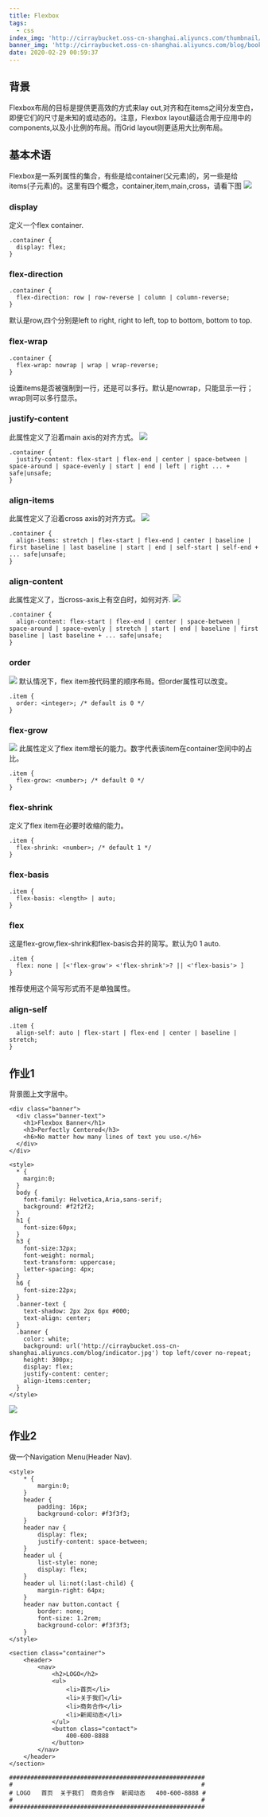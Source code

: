 ```yaml
---
title: Flexbox
tags:
  - css
index_img: 'http://cirraybucket.oss-cn-shanghai.aliyuncs.com/thumbnail/books.jpg'
banner_img: 'http://cirraybucket.oss-cn-shanghai.aliyuncs.com/blog/books.jpg'
date: 2020-02-29 00:59:37
---
```


## 背景
Flexbox布局的目标是提供更高效的方式来lay out,对齐和在items之间分发空白，即便它们的尺寸是未知的或动态的。注意，Flexbox layout最适合用于应用中的components,以及小比例的布局。而Grid layout则更适用大比例布局。

## 基本术语
Flexbox是一系列属性的集合，有些是给container(父元素)的，另一些是给items(子元素)的。这里有四个概念，container,item,main,cross，请看下图
![](https://css-tricks.com/wp-content/uploads/2018/11/00-basic-terminology.svg)

### display
定义一个flex container.
```
.container {
  display: flex;
}
```
### flex-direction
```
.container {
  flex-direction: row | row-reverse | column | column-reverse;
}
```
默认是row,四个分别是left to right, right to left, top to bottom, bottom to top.
### flex-wrap
```
.container {
  flex-wrap: nowrap | wrap | wrap-reverse;
}
```
设置items是否被强制到一行，还是可以多行。默认是nowrap，只能显示一行；wrap则可以多行显示。
### justify-content
此属性定义了沿着main axis的对齐方式。
![](https://css-tricks.com/wp-content/uploads/2018/10/justify-content.svg)
```
.container {
  justify-content: flex-start | flex-end | center | space-between | space-around | space-evenly | start | end | left | right ... + safe|unsafe;
}
```
### align-items
此属性定义了沿着cross axis的对齐方式。
![](https://css-tricks.com/wp-content/uploads/2018/10/align-items.svg)
```
.container {
  align-items: stretch | flex-start | flex-end | center | baseline | first baseline | last baseline | start | end | self-start | self-end + ... safe|unsafe;
}
```
### align-content
此属性定义了，当cross-axis上有空白时，如何对齐.
![](https://css-tricks.com/wp-content/uploads/2018/10/align-items.svg)
```
.container {
  align-content: flex-start | flex-end | center | space-between | space-around | space-evenly | stretch | start | end | baseline | first baseline | last baseline + ... safe|unsafe;
}
```
### order
![](https://css-tricks.com/wp-content/uploads/2018/10/order.svg)
默认情况下，flex item按代码里的顺序布局。但order属性可以改变。
```
.item {
  order: <integer>; /* default is 0 */
}
```
### flex-grow
![](https://css-tricks.com/wp-content/uploads/2018/10/flex-grow.svg)
此属性定义了flex item增长的能力。数字代表该item在container空间中的占比。
```
.item {
  flex-grow: <number>; /* default 0 */
}
```
### flex-shrink
定义了flex item在必要时收缩的能力。
```
.item {
  flex-shrink: <number>; /* default 1 */
}
```
### flex-basis
```
.item {
  flex-basis: <length> | auto;
}
```
### flex
这是flex-grow,flex-shrink和flex-basis合并的简写。默认为0 1 auto.
```
.item {
  flex: none | [<'flex-grow'> <'flex-shrink'>? || <'flex-basis'> ]
}
```
推荐使用这个简写形式而不是单独属性。
### align-self
```
.item {
  align-self: auto | flex-start | flex-end | center | baseline | stretch;
}
```

## 作业1
背景图上文字居中。
```
<div class="banner">
  <div class="banner-text">
    <h1>Flexbox Banner</h1>
    <h3>Perfectly Centered</h3>
    <h6>No matter how many lines of text you use.</h6>
  </div>
</div>

<style>
  * {
    margin:0;
  }
  body {
    font-family: Helvetica,Aria,sans-serif;
    background: #f2f2f2;
  }
  h1 {
    font-size:60px;
  }
  h3 {
    font-size:32px;
    font-weight: normal;
    text-transform: uppercase;
    letter-spacing: 4px;
  }
  h6 {
    font-size:22px;
  }
  .banner-text {
    text-shadow: 2px 2px 6px #000;
    text-align: center;
  }
  .banner {
    color: white;
    background: url('http://cirraybucket.oss-cn-shanghai.aliyuncs.com/blog/indicator.jpg') top left/cover no-repeat;
    height: 300px;
    display: flex;
    justify-content: center;
    align-items:center;
  }
</style>
```
![](/images/perfect_center.png)

## 作业2
做一个Navigation Menu(Header Nav).
```
<style>
    * {
        margin:0;
    }
    header {
        padding: 16px;
        background-color: #f3f3f3;
    }
    header nav {
        display: flex;
        justify-content: space-between;
    }
    header ul {
        list-style: none;
        display: flex;
    }
    header ul li:not(:last-child) {
        margin-right: 64px;
    }
    header nav button.contact {
        border: none;
        font-size: 1.2rem;
        background-color: #f3f3f3;
    }
</style>

<section class="container">
    <header>
        <nav>
            <h2>LOGO</h2>
            <ul>
                <li>首页</li>
                <li>关于我们</li>
                <li>商务合作</li>
                <li>新闻动态</li>
            </ul>
            <button class="contact">
                400-600-8888
            </button>
        </nav>
    </header>
</section>
```
```
#######################################################
#                                                     #
# LOGO   首页  关于我们  商务合作  新闻动态   400-600-8888 #
#                                                     #
#######################################################
```

